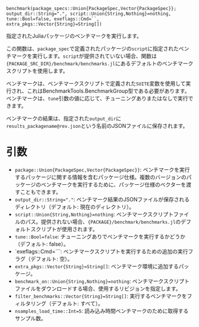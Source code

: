 ```
benchmark(package_specs::Union{PackageSpec,Vector{PackageSpec}}; output_dir::String=".", script::Union{String,Nothing}=nothing, tune::Bool=false, exeflags::Cmd=``, extra_pkgs::Vector{String}=String[])
```

指定されたJuliaパッケージのベンチマークを実行します。

この関数は、`package_spec`で定義されたパッケージの`script`に指定されたベンチマークを実行します。`script`が提供されていない場合、関数は`{PACKAGE_SRC_DIR}/benchmark/benchmarks.jl`にあるデフォルトのベンチマークスクリプトを使用します。

ベンチマークは、ベンチマークスクリプトで定義された`SUITE`変数を使用して実行され、これはBenchmarkTools.BenchmarkGroup型である必要があります。ベンチマークは、`tune`引数の値に応じて、チューニングありまたはなしで実行できます。

ベンチマークの結果は、指定された`output_dir`に`results_packagename@rev.json`という名前のJSONファイルに保存されます。

# 引数

  * `package::Union{PackageSpec,Vector{PackageSpec}}`: ベンチマークを実行するパッケージに関する情報を含むパッケージ仕様。複数のバージョンのパッケージのベンチマークを実行するために、パッケージ仕様のベクターを渡すこともできます。
  * `output_dir::String="."`: ベンチマーク結果のJSONファイルが保存されるディレクトリ（デフォルト: 現在のディレクトリ）。
  * `script::Union{String,Nothing}=nothing`: ベンチマークスクリプトファイルのパス。提供されない場合、`{PACKAGE}/benchmark/benchmarks.jl`のデフォルトスクリプトが使用されます。
  * `tune::Bool=false`: チューニングありでベンチマークを実行するかどうか（デフォルト: false）。
  * `exeflags::Cmd=```: ベンチマークスクリプトを実行するための追加の実行フラグ（デフォルト: 空）。
  * `extra_pkgs::Vector{String}=String[]`: ベンチマーク環境に追加するパッケージ。
  * `benchmark_on::Union{String,Nothing}=nothing`: ベンチマークスクリプトファイルをダウンロードする場合、使用するリビジョンを指定します。
  * `filter_benchmarks::Vector{String}=String[]`: 実行するベンチマークをフィルタリング（デフォルト: すべて）。
  * `nsamples_load_time::Int=5`: 読み込み時間ベンチマークのために取得するサンプル数。
